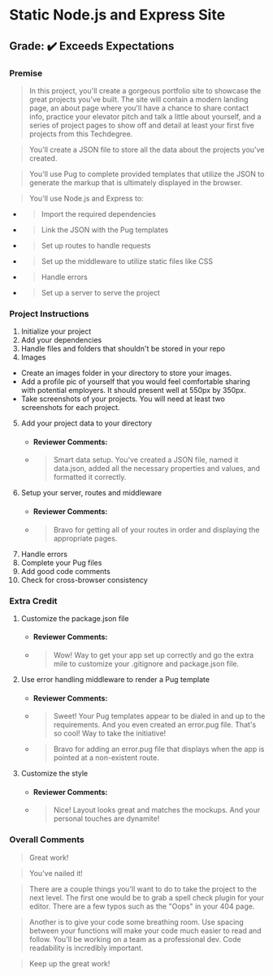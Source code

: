 # Static Node.js and Express Site
## **Grade:** :heavy_check_mark: Exceeds Expectations
### **Premise** 
>In this project, you'll create a gorgeous portfolio site to showcase the great projects you've built. The site will contain a modern landing page, an about page where you'll have a chance to share contact info, practice your elevator pitch and talk a little about yourself, and a series of project pages to show off and detail at least your first five projects from this Techdegree.

>You'll create a JSON file to store all the data about the projects you've created.

>You'll use Pug to complete provided templates that utilize the JSON to generate the markup that is ultimately displayed in the browser.

>You'll use Node.js and Express to:

 - >Import the required dependencies
 - >Link the JSON with the Pug templates
 - >Set up routes to handle requests
 - >Set up the middleware to utilize static files like CSS
 - >Handle errors
 - >Set up a server to serve the project
### **Project Instructions**
1. Initialize your project
2. Add your dependencies
3. Handle files and folders that shouldn't be stored in your repo
4. Images
 - Create an images folder in your directory to store your images.
 - Add a profile pic of yourself that you would feel comfortable sharing with potential employers. It should present well at 550px by 350px.
 - Take screenshots of your projects. You will need at least two screenshots for each project.
5. Add your project data to your directory
   - #### Reviewer Comments:
   - > Smart data setup. You've created a JSON file, named it data.json, added all the necessary properties and values, and formatted it correctly.
6. Setup your server, routes and middleware
   - #### Reviewer Comments:
   - > Bravo for getting all of your routes in order and displaying the appropriate pages.
7. Handle errors
8. Complete your Pug files
9. Add good code comments
10. Check for cross-browser consistency
### Extra Credit
1. Customize the package.json file
   - #### Reviewer Comments:
   - > Wow! Way to get your app set up correctly and go the extra mile to customize your .gitignore and package.json file.
2. Use error handling middleware to render a Pug template
   - #### Reviewer Comments:
   - > Sweet! Your Pug templates appear to be dialed in and up to the requirements. And you even created an error.pug file. That's so cool! Way to take the initiative!
   - > Bravo for adding an error.pug file that displays when the app is pointed at a non-existent route.
3. Customize the style
   - #### Reviewer Comments:
   - > Nice! Layout looks great and matches the mockups. And your personal touches are dynamite!
### Overall Comments
> Great work!

> You've nailed it!

> There are a couple things you'll want to do to take the project to the next level. The first one would be to grab a spell check plugin for your editor. There are a few typos such as the "Oops" in your 404 page.

> Another is to give your code some breathing room. Use spacing between your functions will make your code much easier to read and follow. You'll be working on a team as a professional dev. Code readability is incredibly important.

> Keep up the great work!
